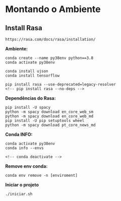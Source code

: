 # Montando o Ambiente

## Install Rasa
    https://rasa.com/docs/rasa/installation/

**Ambiente:**

	conda create --name py38env python==3.8
	conda activate py38env
	
	conda install ujson
	conda install tensorflow
	
	pip install rasa --use-deprecated=legacy-resolver
	<!-- pip install rasa --no-deps -->


    
**Dependências do Rasa:**

    pip install -U spacy
    python -m spacy download en_core_web_sm
    python -m spacy download en_core_web_md
    pip install -U pip setuptools wheel
    python -m spacy download pt_core_news_md

**Conda INFO:**

	conda activate py38env
	conda info --envs
    
    <!-- conda deactivate -->

**Remove env conda:**
    
	conda env remove -n [enviroment]

**Iniciar o projeto**

	./iniciar.sh

